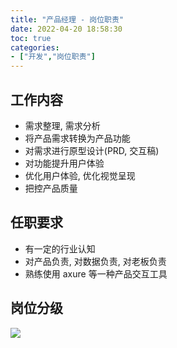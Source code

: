 ```yaml
---
title: "产品经理 - 岗位职责"
date: 2022-04-20 18:58:30
toc: true
categories:
- ["开发","岗位职责"]
---
```


## 工作内容
- 需求整理, 需求分析
- 将产品需求转换为产品功能
- 对需求进行原型设计(PRD, 交互稿)
- 对功能提升用户体验
- 优化用户体验, 优化视觉呈现
- 把控产品质量


## 任职要求

- 有一定的行业认知
- 对产品负责, 对数据负责, 对老板负责
- 熟练使用 axure 等一种产品交互工具

## 岗位分级
![](https://file.wulicode.com/note/2021/11-30/18-59-11396.png#)

